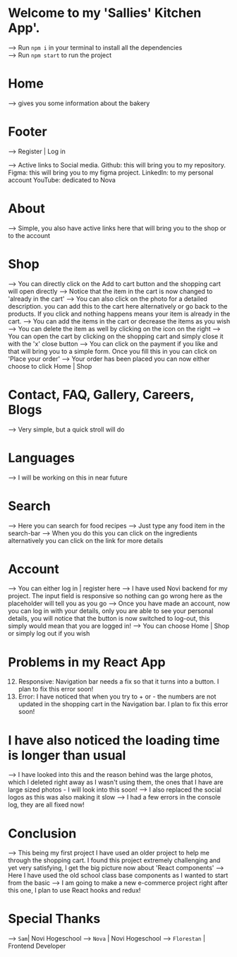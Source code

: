 # Welcome to my 'Sallies' Kitchen App'.

--> Run `npm i` in your terminal to install all the dependencies  
--> Run `npm start` to run the project 


# Home
--> gives you some information about the bakery

# Footer
--> Register | Log in  

--> Active links to Social media. 
Github: this will bring you to my repository.
Figma: this will bring you to my figma project.
LinkedIn: to my personal account 
YouTube: dedicated to Nova


# About
--> Simple, you also have active links here that will bring you to the shop or to the account


# Shop
--> You can directly click on the Add to cart button and the shopping cart will open directly
--> Notice that the item in the cart is now changed to 'already in the cart'
--> You can also click on the photo for a detailed description. you can add this to the cart here alternatively or go back to the products. If you click and nothing happens means your item is already in the cart. 
--> You can add the items in the cart or decrease the items as you wish 
--> You can delete the item as well by clicking on the icon on the right 
--> You can open the cart by clicking on the shopping cart and simply close it with the 'x' close button
--> You can click on the payment if you like and that will bring you to a simple form. Once you fill this in you can click on 'Place your order'
--> Your order has been placed you can now either choose to click Home | Shop 


# Contact, FAQ, Gallery, Careers, Blogs
--> Very simple, but a quick stroll will do


# Languages
--> I will be working on this in near future


# Search
--> Here you can search for food recipes
--> Just type any food item in the search-bar
--> When you do this you can click on the ingredients alternatively you can click on the link for more details


# Account
--> You can either log in | register here
--> I have used Novi backend for my project. The input field is responsive so nothing can go wrong here as the placeholder will tell you as you go 
--> Once you have made an account, now you can log in with your details, only you are able to see your personal details, you will notice that the button is now switched to log-out, this simply would mean that you are logged in!
--> You can choose Home | Shop or simply log out if you wish


# Problems in my React App
12. Responsive: Navigation bar needs a fix so that it turns into a button. I plan to fix this error soon! 
13. Error: I have noticed that when you try to + or - the numbers are not updated in the shopping cart in the Navigation bar. I plan to fix this error soon! 


# I have also noticed the loading time is longer than usual
--> I have looked into this and the reason behind was the large photos, which I deleted right away as I wasn't using them, the ones that I have are large sized photos - I will look into this soon! 
--> I also replaced the social logos as this was also making it slow
--> I had a few errors in the console log, they are all fixed now!  


# Conclusion
--> This being my first project I have used an older project to help me through the shopping cart. I found this project extremely challenging and yet very satisfying, I get the big picture now about 'React components'
--> Here I have used the old school class base components as I wanted to start from the basic
--> I am going to make a new e-commerce project right after this one, I plan to use React hooks and redux! 


# Special Thanks 
--> `Sam`| Novi Hogeschool 
--> `Nova` | Novi Hogeschool 
--> `Florestan` | Frontend Developer 


